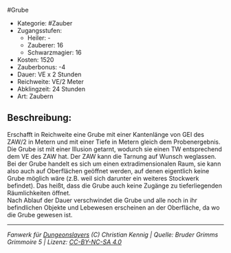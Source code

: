 #Grube  
- Kategorie: #Zauber  
- Zugangsstufen:  
  - Heiler: -  
  - Zauberer: 16  
  - Schwarzmagier: 16  
- Kosten: 1520  
- Zauberbonus: -4  
- Dauer: VE x 2 Stunden  
- Reichweite: VE/2 Meter  
- Abklingzeit: 24 Stunden  
- Art: Zaubern     

## Beschreibung:
Erschafft in Reichweite eine Grube mit einer Kantenlänge von GEI des ZAW/2 in Metern und mit einer Tiefe in Metern gleich dem Probenergebnis. Die Grube ist mit einer Illusion getarnt, wodurch sie einen TW entsprechend dem VE des ZAW hat. Der ZAW kann die Tarnung auf Wunsch weglassen.<br>Bei der Grube handelt es sich um einen extradimensionalen Raum, sie kann also auch auf Oberflächen geöffnet werden, auf denen eigentlich keine Grube möglich wäre (z.B. weil sich darunter ein weiteres Stockwerk befindet). Das heißt, dass die Grube auch keine Zugänge zu tieferliegenden Räumlichkeiten öffnet.<br>Nach Ablauf der Dauer verschwindet die Grube und alle noch in ihr befindlichen Objekte und Lebewesen erscheinen an der Oberfläche, da wo die Grube gewesen ist.


___
*Fanwerk für [Dungeonslayers](https://www.dungeonslayers.net/) (C) Christian Kennig | Quelle: Bruder Grimms Grimmoire 5 | Lizenz: [CC-BY-NC-SA 4.0](https://creativecommons.org/licenses/by-nc-sa/4.0/deed.de)*